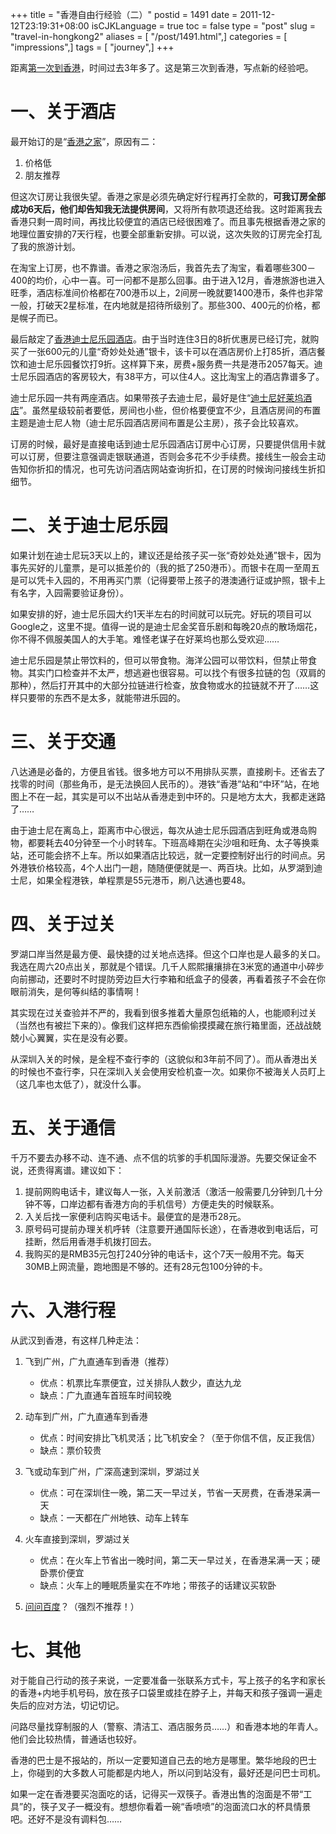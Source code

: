 +++
title = "香港自由行经验（二）"
postid = 1491
date = 2011-12-12T23:19:31+08:00
isCJKLanguage = true
toc = false
type = "post"
slug = "travel-in-hongkong2"
aliases = [ "/post/1491.html",]
categories = [ "impressions",]
tags = [ "journey",]
+++


距离[第一次到香港](https://blog.zengrong.net/post/461.html)，时间过去3年多了。这是第三次到香港，写点新的经验吧。

# 一、关于酒店

最开始订的是“[香港之家](http://www.y-h.cn/)”，原因有二：

1.  价格低
2.  朋友推荐

但这次订房让我很失望。香港之家是必须先确定好行程再打全款的，**可我订房全部成功6天后，他们却告知我无法提供房间**，又将所有款项退还给我。这时距离我去香港只剩一周时间，再找比较便宜的酒店已经很困难了。而且事先根据香港之家的地理位置安排的7天行程，也要全部重新安排。可以说，这次失败的订房完全打乱了我的旅游计划。<!--more-->

在淘宝上订房，也不靠谱。香港之家泡汤后，我首先去了淘宝，看着哪些300－400的均价，心中一喜。可一问都不是那么回事。由于进入12月，香港旅游也进入旺季，酒店标准间价格都在700港币以上，2间房一晚就要1400港币，条件也非常一般，打破天2星标准，在内地就是招待所级别了。那些300、400元的价格，都是幌子而已。

最后敲定了[香港迪士尼乐园酒店](http://www.hongkongdisneyland.com.cn/hkdl/zh_CN/hotels/landing?name=HongKongDisneylandHotelLandingPage)。由于当时连住3日的8折优惠房已经订完，就购买了一张600元的儿童“奇妙处处通”银卡，该卡可以在酒店房价上打85折，酒店餐饮和迪士尼乐园餐饮打9折。这样算下来，房费+服务费一共是港币2057每天。迪士尼乐园酒店的客房较大，有38平方，可以住4人。这比淘宝上的酒店靠谱多了。

迪士尼乐园一共有两座酒店。如果带孩子去迪士尼，最好是住“[迪士尼好莱坞酒店](http://park.hongkongdisneyland.com/hkdl/zh_CN/hotels/landing?name=HollywoodHotelLandingPage)”。虽然星级较前者要低，房间也小些，但价格要便宜不少，且酒店房间的布置主题是迪士尼人物（迪士尼乐园酒店房间布置是公主房），孩子会比较喜欢。

订房的时候，最好是直接电话到迪士尼乐园酒店订房中心订房，只要提供信用卡就可以订房，但要注意强调走银联通道，否则会多花不少手续费。接线生一般会主动告知你折扣的情况，也可先访问酒店网站查询折扣，在订房的时候询问接线生折扣细节。

# 二、关于迪士尼乐园

如果计划在迪士尼玩3天以上的，建议还是给孩子买一张“奇妙处处通”银卡，因为事先买好的儿童票，是可以抵差价的（我的抵了250港币）。而银卡在周一至周五是可以凭卡入园的，不用再买门票（记得要带上孩子的港澳通行证或护照，银卡上有名字，入园需要验证身份）。

如果安排的好，迪士尼乐园大约1天半左右的时间就可以玩完。好玩的项目可以Google之，这里不提。值得一说的是迪士尼金奖音乐剧和每晚20点的散场烟花，你不得不佩服美国人的大手笔。难怪老谋子在好莱坞也那么受欢迎……

迪士尼乐园是禁止带饮料的，但可以带食物。海洋公园可以带饮料，但禁止带食物。其实门口检查并不太严，想逃避也很容易。可以找个有很多拉链的包（双肩的那种），然后打开其中的大部分拉链进行检查，放食物或水的拉链就不开了……这样只要带的东西不是太多，就能带进乐园的。

# 三、关于交通

八达通是必备的，方便且省钱。很多地方可以不用排队买票，直接刷卡。还省去了找零的时间（那些角币，是无法换回人民币的）。港铁“香港”站和“中环”站，在地图上不在一起，其实是可以不出站从香港走到中环的。只是地方太大，我都走迷路了……

由于迪士尼在离岛上，距离市中心很远，每次从迪士尼乐园酒店到旺角或港岛购物，都要耗去40分钟至一个小时转车。下班高峰期在尖沙咀和旺角、太子等换乘站，还可能会挤不上车。所以如果酒店比较远，就一定要控制好出行的时间点。另外港铁价格较高，4个人出门一趟，随随便便就是一、两百块。比如，从罗湖到迪士尼，如果全程港铁，单程票是55元港币，刷八达通也要48。

# 四、关于过关

罗湖口岸当然是最方便、最快捷的过关地点选择。但这个口岸也是人最多的关口。我选在周六20点出关，那就是个错误。几千人熙熙攘攘排在3米宽的通道中小碎步向前挪动，还要时不时提防旁边巨大行李箱和纸盒子的侵袭，再看着孩子不会在你眼前消失，是何等纠结的事情啊！

其实现在过关查验并不严的，我看到很多推着大量原包纸箱的人，也能顺利过关（当然也有被拦下来的）。像我们这样把东西偷偷摸摸藏在旅行箱里面，还战战兢兢小心翼翼，实在是没有必要。

从深圳入关的时候，是全程不查行李的（这貌似和3年前不同了）。而从香港出关的时候也不查行李，只在深圳入关会使用安检机查一次。如果你不被海关人员盯上（这几率也太低了），就没什么事。

# 五、关于通信

千万不要去办移不动、连不通、点不信的坑爹的手机国际漫游。先要交保证金不说，还贵得离谱。建议如下：

1.  提前网购电话卡，建议每人一张，入关前激活（激活一般需要几分钟到几十分钟不等，口岸边都有香港方向的手机信号）方便走失的时候联系。
2.  入关后找一家便利店购买电话卡。最便宜的是港币28元。
3.  原号码可提前办理关机呼转（注意要开通国际长途），在香港收到电话后，可挂断，然后用香港手机拨打回去。
4.  我购买的是RMB35元包打240分钟的电话卡，这个7天一般用不完。每天30MB上网流量，跑地图是不够的。还有28元包100分钟的卡。

# 六、入港行程

从武汉到香港，有这样几种走法：

1.  飞到广州，广九直通车到香港（推荐）
    -   优点：机票比车票便宜，过关排队人数少，直达九龙
    -   缺点：广九直通车首班车时间较晚

2.  动车到广州，广九直通车到香港
    -   优点：时间安排比飞机灵活；比飞机安全？（至于你信不信，反正我信）
    -   缺点：票价较贵

3.  飞或动车到广州，广深高速到深圳，罗湖过关
    -   优点：可在深圳住一晚，第二天一早过关，节省一天房费，在香港呆满一天
    -   缺点：一天都在广州地铁、动车上转车

4.  火车直接到深圳，罗湖过关
    -   优点：在火车上节省出一晚时间，第二天一早过关，在香港呆满一天；硬卧票价便宜
    -   缺点：火车上的睡眠质量实在不咋地；带孩子的话建议买软卧

5.  [问问百度](https://blog.zengrong.net/post/1489.html)？（强烈不推荐！）

# 七、其他

对于能自己行动的孩子来说，一定要准备一张联系方式卡，写上孩子的名字和家长的香港+内地手机号码，放在孩子口袋里或挂在脖子上，并每天和孩子强调一遍走失后的应对方法，切记切记。

问路尽量找穿制服的人（警察、清洁工、酒店服务员……）和香港本地的年青人。他们会比较热情，普通话也较好。

香港的巴士是不报站的，所以一定要知道自己去的地方是哪里。繁华地段的巴士上，你碰到的大多数人可能都是内地人，所以问到站没有，最好还是问巴士司机。

如果一定在香港要买泡面吃的话，记得买一双筷子。香港出售的泡面是不带“工具”的，筷子叉子一概没有。想想你看着一碗“香喷喷”的泡面流口水的杯具情景吧。还好不是没有调料包……

